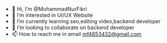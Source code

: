- 👋 Hi, I’m @MuhammadNurFikri
- 👀 I’m interested in UI/UX Website
- 🌱 I’m currently learning seo,editing video,backend developer
- 💞️ I’m looking to collaborate on backend developer
- 📫 How to reach me in email mf4853432@gmail.com

<!---
MuhammadNurFikri/MuhammadNurFikri is a ✨ special ✨ repository because its `README.md` (this file) appears on your GitHub profile.
You can click the Preview link to take a look at your changes.
--->
